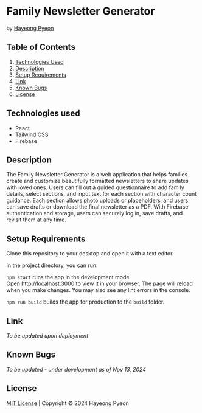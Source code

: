 # Family Newsletter Generator

by [Hayeong Pyeon](https://hypyeon.github.io/portfolio-web-v2/)

## Table of Contents
1. [Technologies Used](#technologies-used)
2. [Description](#description)
3. [Setup Requirements](#setup-requirements)
4. [Link](#link)
5. [Known Bugs](#known-bugs)
6. [License](#license)

## Technologies used
- React
- Tailwind CSS
- Firebase

## Description
The Family Newsletter Generator is a web application that helps families create and customize beautifully formatted newsletters to share updates with loved ones. Users can fill out a guided questionnaire to add family details, select sections, and input text for each section with character count guidance. Each section allows photo uploads or placeholders, and users can save drafts or download the final newsletter as a PDF. With Firebase authentication and storage, users can securely log in, save drafts, and revisit them at any time.

## Setup Requirements
Clone this repository to your desktop and open it with a text editor.

In the project directory, you can run:

```npm start``` runs the app in the development mode.\
Open [http://localhost:3000](http://localhost:3000) to view it in your browser.
The page will reload when you make changes. You may also see any lint errors in the console.

```npm run build``` builds the app for production to the `build` folder.

## Link
*To be updated upon deployment*

## Known Bugs
*To be updated - under development as of Nov 13, 2024*

## License
[MIT License](/LICENSE.txt) | Copyright © 2024 Hayeong Pyeon